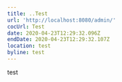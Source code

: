 ```yaml
---
title: ..Test
url: 'http://localhost:8080/admin/'
cocUrl: Test
date: 2020-04-23T12:29:32.096Z
endDate: 2020-04-23T12:29:32.107Z
location: test
byline: test
---
```

test
